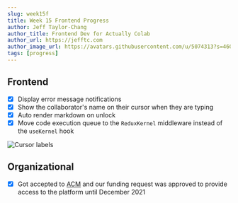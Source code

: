 ```yaml
---
slug: week15f
title: Week 15 Frontend Progress
author: Jeff Taylor-Chang
author_title: Frontend Dev for Actually Colab
author_url: https://jefftc.com
author_image_url: https://avatars.githubusercontent.com/u/5074313?s=460&u=9dc3384482173ab6e158978936d42b440155007e&v=4
tags: [progress]
---
```


## Frontend

- [x] Display error message notifications
- [x] Show the collaborator's name on their cursor when they are typing
- [x] Auto render markdown on unlock
- [x] Move code execution queue to the `ReduxKernel` middleware instead of the `useKernel` hook

![Cursor labels](https://user-images.githubusercontent.com/5074313/116933607-626ed780-ac29-11eb-9ad0-1f3df1170c83.png)

## Organizational

- [x] Got accepted to [ACM](https://acm.illinois.edu/) and our funding request was approved to provide access to the platform until December 2021
